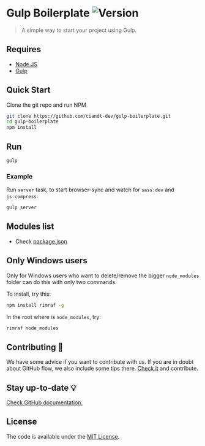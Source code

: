 # Gulp Boilerplate ![Version](https://img.shields.io/badge/Version-1.0.4-green.svg)
> A simple way to start your project using Gulp.

## Requires
* [Node.JS](http://nodejs.org/)
* [Gulp](http://gulpjs.com)

## Quick Start

Clone the git repo and run NPM

``` bash
git clone https://github.com/ciandt-dev/gulp-boilerplate.git
cd gulp-boilerplate
npm install
```

## Run
``` bash
gulp
```

### Example

Run `server` task, to start browser-sync and watch for `sass:dev` and `js:compress`:
``` bash
gulp server
```

## Modules list
* Check [package.json](package.json)

## Only Windows users

Only for Windows users who want to delete/remove the bigger ```node_modules``` folder can do this with only two commands.

To install, try this:
```bash
npm install rimraf -g
```

In the root where is ```node_modules```, try:
```bash
rimraf node_modules
```

## Contributing :wrench:
We have some advice if you want to contribute with us. If you are in doubt about GitHub flow, we also include some tips there. [Check it](https://github.com/ciandt-dev/gulp-boilerplate/blob/master/CONTRIBUTING.md) and contribute.

## Stay up-to-date :bulb:
[Check GitHub documentation.](https://github.com/ciandt-dev/gulp-boilerplate/blob/master/CONTRIBUTING.md#updating-your-fork)

## License

The code is available under the [MIT License](LICENSE.md).
